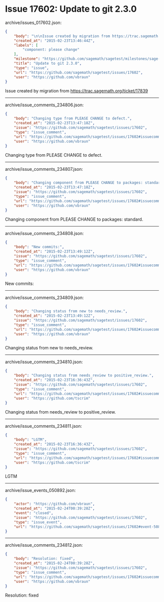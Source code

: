 # Issue 17602: Update to git 2.3.0

archive/issues_017602.json:
```json
{
    "body": "\n\nIssue created by migration from https://trac.sagemath.org/ticket/17839\n\n",
    "created_at": "2015-02-23T13:46:44Z",
    "labels": [
        "component: please change"
    ],
    "milestone": "https://github.com/sagemath/sagetest/milestones/sage-6.6",
    "title": "Update to git 2.3.0",
    "type": "issue",
    "url": "https://github.com/sagemath/sagetest/issues/17602",
    "user": "https://github.com/vbraun"
}
```


Issue created by migration from https://trac.sagemath.org/ticket/17839





---

archive/issue_comments_234806.json:
```json
{
    "body": "Changing type from PLEASE CHANGE to defect.",
    "created_at": "2015-02-23T13:47:18Z",
    "issue": "https://github.com/sagemath/sagetest/issues/17602",
    "type": "issue_comment",
    "url": "https://github.com/sagemath/sagetest/issues/17602#issuecomment-234806",
    "user": "https://github.com/vbraun"
}
```

Changing type from PLEASE CHANGE to defect.



---

archive/issue_comments_234807.json:
```json
{
    "body": "Changing component from PLEASE CHANGE to packages: standard.",
    "created_at": "2015-02-23T13:47:18Z",
    "issue": "https://github.com/sagemath/sagetest/issues/17602",
    "type": "issue_comment",
    "url": "https://github.com/sagemath/sagetest/issues/17602#issuecomment-234807",
    "user": "https://github.com/vbraun"
}
```

Changing component from PLEASE CHANGE to packages: standard.



---

archive/issue_comments_234808.json:
```json
{
    "body": "New commits:",
    "created_at": "2015-02-23T13:49:12Z",
    "issue": "https://github.com/sagemath/sagetest/issues/17602",
    "type": "issue_comment",
    "url": "https://github.com/sagemath/sagetest/issues/17602#issuecomment-234808",
    "user": "https://github.com/vbraun"
}
```

New commits:



---

archive/issue_comments_234809.json:
```json
{
    "body": "Changing status from new to needs_review.",
    "created_at": "2015-02-23T13:49:12Z",
    "issue": "https://github.com/sagemath/sagetest/issues/17602",
    "type": "issue_comment",
    "url": "https://github.com/sagemath/sagetest/issues/17602#issuecomment-234809",
    "user": "https://github.com/vbraun"
}
```

Changing status from new to needs_review.



---

archive/issue_comments_234810.json:
```json
{
    "body": "Changing status from needs_review to positive_review.",
    "created_at": "2015-02-23T16:36:43Z",
    "issue": "https://github.com/sagemath/sagetest/issues/17602",
    "type": "issue_comment",
    "url": "https://github.com/sagemath/sagetest/issues/17602#issuecomment-234810",
    "user": "https://github.com/tscrim"
}
```

Changing status from needs_review to positive_review.



---

archive/issue_comments_234811.json:
```json
{
    "body": "LGTM",
    "created_at": "2015-02-23T16:36:43Z",
    "issue": "https://github.com/sagemath/sagetest/issues/17602",
    "type": "issue_comment",
    "url": "https://github.com/sagemath/sagetest/issues/17602#issuecomment-234811",
    "user": "https://github.com/tscrim"
}
```

LGTM



---

archive/issue_events_050892.json:
```json
{
    "actor": "https://github.com/vbraun",
    "created_at": "2015-02-24T00:39:28Z",
    "event": "closed",
    "issue": "https://github.com/sagemath/sagetest/issues/17602",
    "type": "issue_event",
    "url": "https://github.com/sagemath/sagetest/issues/17602#event-50892"
}
```



---

archive/issue_comments_234812.json:
```json
{
    "body": "Resolution: fixed",
    "created_at": "2015-02-24T00:39:28Z",
    "issue": "https://github.com/sagemath/sagetest/issues/17602",
    "type": "issue_comment",
    "url": "https://github.com/sagemath/sagetest/issues/17602#issuecomment-234812",
    "user": "https://github.com/vbraun"
}
```

Resolution: fixed
